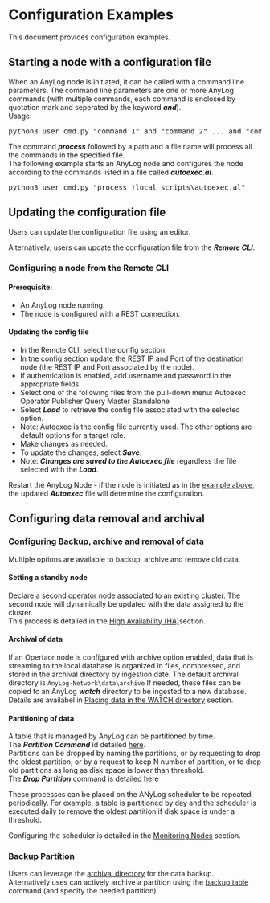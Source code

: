 # Configuration Examples

This document provides configuration examples.

## Starting a node with a configuration file

When an AnyLog node is initiated, it can be called with a command line parameters. The command line parameters 
are one or more AnyLog commands (with multiple commands, each command is enclosed by quotation mark and seperated by the keyword ***and***).  
Usage:
<pre>
python3 user_cmd.py "command 1" and "command 2" ... and "command n"
</pre>


The command ***process*** followed by a path and a file name will process all the commands in the specified file.  
The following example starts an AnyLog node and configures the node according to the commands listed in a file called ***autoexec.al***.

<pre>
python3 user_cmd.py "process !local_scripts\autoexec.al"
</pre>

## Updating the configuration file

Users can update the configuration file using an editor.

Alternatively, users can update the configuration file from the ***Remore CLI***.

### Configuring a node from the Remote CLI

#### Prerequisite: 
* An AnyLog node running.
* The node is configured with a REST connection.

#### Updating the config file
* In the Remote CLI, select the config section.  
* In tne config section update the REST IP and Port of the destination node (the REST IP and Port associated by the node).
* If authentication is enabled, add username and password in the appropriate fields.
* Select one of the following files from the pull-down menu:
  Autoexec
  Operator
  Publisher
  Query
  Master
  Standalone
* Select ***Load*** to retrieve the config file associated with the selected option.
* Note: Autoexec is the config file currently used. The other options are default options for a target role.
* Make changes as needed.
* To update the changes, select ***Save***.
* Note: ***Changes are saved to the Autoexec file*** regardless the file selected with the ***Load***.

Restart the AnyLog Node - if the node is initiated as in the [example above](#starting-a-node-with-a-configuration-file), the updated ***Autoexec*** file will determine the configuration.

  
## Configuring data removal and archival

### Configuring Backup, archive and removal of data

Multiple options are available to backup, archive and remove old data.

#### Setting a standby node

Declare a second operator node associated to an existing cluster. The second node will dynamically be updated with the
data assigned to the cluster.  
This process is detailed in the [High Availability (HA)](https://github.com/AnyLog-co/documentation/blob/master/high%20availability.md#high-availability-ha)section.

#### Archival of data

If an Opertaor node is configured with archive option enabled, data that is streaming to the local database is organized in 
files, compressed, and stored in the archival directory by ingestion date.
The default archival directory is ```AnyLog-Network\data\archive```
If needed, these files can be copied to an AnyLog ***watch*** directory to be ingested to a new database.
Details are availabel in [Placing data in the WATCH directory](https://github.com/AnyLog-co/documentation/blob/master/adding%20data.md#placing-data-in-the-watch-directory) section.

#### Partitioning of data

A table that is managed by AnyLog can be partitioned by time.  
The ***Partition Command*** id detailed [here](https://github.com/AnyLog-co/documentation/blob/master/anylog%20commands.md#partition-command).  
Partitions can be dropped by naming the partitions, or by requesting to drop the oldest partition, or by a request to
keep N number of partition, or to drop old partitions as long as disk space is lower than threshold.  
The ***Drop Partition*** command is detailed [here](https://github.com/AnyLog-co/documentation/blob/master/anylog%20commands.md#drop-partition-command)

These processes can be placed on the ANyLog scheduler to be repeated periodically. 
For example, a table is partitioned by day and the scheduler is executed daily to remove the oldest partition if disk space 
is under a threshold.

Configuring the scheduler is detailed in the [Monitoring Nodes](https://github.com/AnyLog-co/documentation/blob/master/monitoring%20nodes.md#monitoring-nodes) section.

### Backup Partition

Users can leverage the [archival directory](#archival-of-data) for the data backup.  
Alternatively uses can actively archive a partition using the [backup table](https://github.com/AnyLog-co/documentation/blob/master/anylog%20commands.md#backup-command) 
command (and specify the needed partition).




